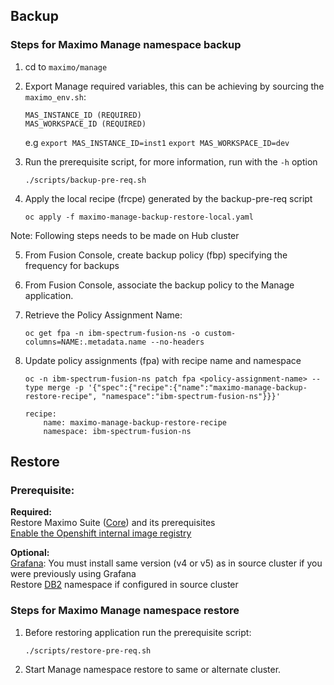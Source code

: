 Backup
----

### Steps for Maximo Manage namespace backup

1. cd to `maximo/manage`
2. Export Manage required variables, this can be achieving by sourcing the `maximo_env.sh`:
    ```
    MAS_INSTANCE_ID (REQUIRED)
    MAS_WORKSPACE_ID (REQUIRED)
    ```

    e.g
    `export MAS_INSTANCE_ID=inst1`
    `export MAS_WORKSPACE_ID=dev`


3. Run the prerequisite script, for more information, run with the `-h` option

    `./scripts/backup-pre-req.sh`

4. Apply the local recipe (frcpe) generated by the backup-pre-req script

    `oc apply -f maximo-manage-backup-restore-local.yaml`

Note: Following steps needs to be made on Hub cluster

5. From Fusion Console, create backup policy (fbp) specifying the frequency for backups
6. From Fusion Console, associate the backup policy to the Manage application. 
7. Retrieve the Policy Assignment Name:

    `oc get fpa -n ibm-spectrum-fusion-ns -o custom-columns=NAME:.metadata.name --no-headers`
8. Update policy assignments (fpa) with recipe name and namespace

    `oc -n ibm-spectrum-fusion-ns patch fpa <policy-assignment-name> --type merge -p '{"spec":{"recipe":{"name":"maximo-manage-backup-restore-recipe", "namespace":"ibm-spectrum-fusion-ns"}}}'`
    ```
    recipe:
        name: maximo-manage-backup-restore-recipe
        namespace: ibm-spectrum-fusion-ns
    ```

Restore
----
### Prerequisite: 
**Required:** <br>
Restore Maximo Suite ([Core](../core/README.md)) and its prerequisites <br>
[Enable the Openshift internal image registry](https://www.ibm.com/docs/en/masv-and-l/continuous-delivery?topic=installing-enabling-openshift-internal-image-registry)

**Optional:** <br>
[Grafana](https://ibm-mas.github.io/ansible-devops/roles/grafana/): You must install same version (v4 or v5) as in source cluster if you were previously using Grafana <br>
Restore [DB2](../db2u/README.md) namespace if configured in source cluster <br>

### Steps for Maximo Manage namespace restore
1. Before restoring application run the prerequisite script:

    `./scripts/restore-pre-req.sh`
2. Start Manage namespace restore to same or alternate cluster.
